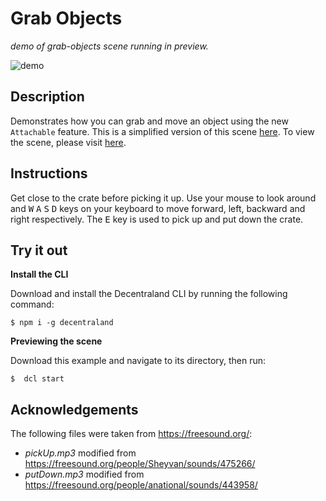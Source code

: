 # Grab Objects
_demo of grab-objects scene running in preview._

![demo](https://github.com/decentraland-scenes/grab-objects/blob/master/screenshots/grab-objects.gif)

## Description
Demonstrates how you can grab and move an object using the new `Attachable` feature. This is a simplified version of this scene [here](https://github.com/decentraland-scenes/grab-objects-advance). To view the scene, please visit [here](https://grab-objects.vercel.app/).

## Instructions
Get close to the crate before picking it up. Use your mouse to look around and <kbd>W</kbd> <kbd>A</kbd> <kbd>S</kbd> <kbd>D</kbd> keys on your keyboard to move forward, left, backward and right respectively. The <kbd>E</kbd> key is used to pick up and put down the crate.

## Try it out

**Install the CLI**

Download and install the Decentraland CLI by running the following command:

```
$ npm i -g decentraland
```

**Previewing the scene**

Download this example and navigate to its directory, then run:

```
$  dcl start
```

## Acknowledgements
The following files were taken from https://freesound.org/:
- _pickUp.mp3_ modified from https://freesound.org/people/Sheyvan/sounds/475266/
- _putDown.mp3_ modified from https://freesound.org/people/anational/sounds/443958/
